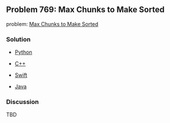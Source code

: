 ## Problem 769: Max Chunks to Make Sorted

problem: [Max Chunks to Make Sorted](https://leetcode.com/problems/max-chunks-to-make-sorted/)

### Solution

- [Python](../python/problem769.py)

- [C++](../cpp/problem769.cpp)

- [Swift](../swift/problem769.swift)

- [Java](../java/problem769.java)

### Discussion

TBD

